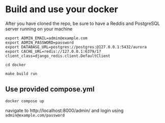 # Build and use your docker

After you have cloned the repo, be sure to have a Reddis and PostgreSQL server running on your machine

    export ADMIN_EMAIL=admin@example.com
    export ADMIN_PASSWORD=password
    export DATABASE_URL=postgres://postgres:@127.0.0.1:5432/aurora
    export CACHE_URL=redis://127.0.0.1:6379/1?client_class=django_redis.client.DefaultClient

    cd docker

    make build run


## Use provided compose.yml

    docker compose up

navigate to http://localhost:8000/admin/ and login using `admin@example.com/password`
